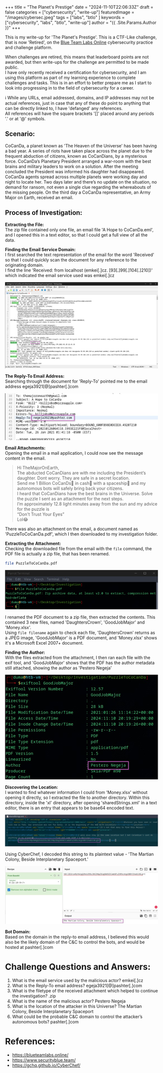 +++
title = "The Planet's Prestige"
date = "2024-11-10T22:06:33Z"
draft = false
categories = ["cybersecurity", "write-up"]
featuredImage = "/images/cybersec.jpeg"
tags = ["labs", "btlo" ]
keywords = ["cybersecurity", "labs", "btlo", "write-up"]
author = "{{ .Site.Params.Author }}"
+++

This is my write-up for 'The Planet's Prestige'. This is a CTF-Like challenge, that is now 'Retired', on the [Blue Team Labs Online](https://blueteamlabs.online/home) cybersecurity practice and challenge platform.

When challenges are retired, this means that leaderboard points are not awarded, but then write-ups for the challenge are permitted to be made public.  
I have only recently received a certification for cybersecurity, and I am using this platform as part of my learning experience to complete challenges and tasks. This is in an effort to better prepare me as I start to look into progressing in to the field of cybersecurity for a career.

ℹ️ While any URLs, email addressed, domains, and IP addresses may not be actual references, just in case that any of these do point to anything that can be directly linked to, I have 'defanged' any references.  
All references will have the square brackets '[]' placed around any periods '.' or at '@' symbols.

## Scenario:

CoCanDa, a planet known as 'The Heaven of the Universe' has been having a bad year. A series of riots have taken place across the planet due to the frequent abduction of citizens, known as CoCanDians, by a mysterious force. CoCanDa’s Planetary President arranged a war-room with the best brains and military leaders to work on a solution. After the meeting concluded the President was informed his daughter had disappeared. CoCanDa agents spread across multiple planets were working day and night to locate her. Two days later and there’s no update on the situation, no demand for ransom, not even a single clue regarding the whereabouts of the missing people. On the third day a CoCanDa representative, an Army Major on Earth, received an email.

## Process of Investigation:

****Extracting the File:****  
The zip file contained only one file, an email file 'A Hope to CoCanDa.eml', and I opened this in a text editor, so that I could get a full view of all the data.  
  
****Finding the Email Service Domain:****  
I first searched the text representation of the email for the word 'Received' so that I could quickly scan the document for any reference to the originating domain.  
I find the line 'Received: from localhost (emkei[.]cz. [93[.]99[.]104[.]210])' which indicated the email service used was emkei[.]cz

![alt](00_domain.jpg)

****The Reply-To Email Address:****  
Searching through the document for 'Reply-To' pointed me to the email address egeja3921[@]pashter[.]com

![alt](01_reply_to.jpg)

****Email Attachments:****  
Opening the email in a mail application, I could now see the message content in the email.

> Hi TheMajorOnEarth,  
> The abducted CoCanDians are with me including the President’s daughter. Dont worry. They are safe in a secret location.  
> Send me 1 Billion CoCanDs🤑 in cash💸 with a spaceship🚀 and my autonomous bots will safely bring back your citizens.  
> I heard that CoCanDians have the best brains in the Universe. Solve the puzzle I sent as an attachment for the next steps.  
> I’m approximately 12.8 light minutes away from the sun and my advice for the puzzle is  
> “Don't Trust Your Eyes”  
> Lol😂

There was also an attachment on the email, a document named as 'PuzzleToCoCanDa.pdf', which I then downloaded to my investigation folder.  
  
****Extracting the Attachment:****  
Checking the downloaded file from the email with the `file` command, the PDF file is actually a zip file, that has been renamed.

```bash
file PuzzleToCoCanDa.pdf
```

![alt](04_not_pdf.jpg)

I renamed the PDF document to a zip file, then extracted the contents. This contained 3 new files, named 'DaughtersCrown', 'GoodJobMajor' and 'Money.xlsx'.  
Using `file filename` again to check each file, 'DaughtersCrown' returns as a JPEG image, 'GoodJobMajor' is a PDF document, and 'Money.xlsx' shows it's a Microsoft Excel 2007+ document.  
  
****Finding the Author:****  
With the files extracted from the attachment, I then ran each file with the exif tool, and 'GoodJobMajor' shows that the PDF has the author metadata still attached, showing the author as 'Pestero Negeja'

![alt](05_author.jpg)

****Discovering the Location:****  
I wanted to find whatever information I could from 'Money.xlsx' without opening it directly, so I extracted the file to another directory. Within this directory, inside the 'xl' directory, after opening 'sharedStrings.xml' in a text editor, there is an entry that appears to be base64 encoded text.

![alt](06_base64.jpg)

Using CyberChef, I decoded this string to its plaintext value - 'The Martian Colony, Beside Interplanetary Spaceport.'

![alt](07_location.jpg)

****Bot Domain:****  
Based on the domain in the reply-to email address, I believed this would also be the likely domain of the C&C to control the bots, and would be hosted at pashter[.]com

# Challenge Questions and Answers:

1. What is the email service used by the malicious actor? emkei[.]cz
2. What is the Reply-To email address? egeja3921[@]pashter[.]com
3. What is the filetype of the received attachment which helped to continue the investigation? .zip
4. What is the name of the malicious actor? Pestero Negeja
5. What is the location of the attacker in this Universe? The Martian Colony, Beside Interplanetary Spaceport
6. What could be the probable C&C domain to control the attacker’s autonomous bots? pashter[.]com

# References:

- https://blueteamlabs.online/
- https://www.securityblue.team/
- https://gchq.github.io/CyberChef/
